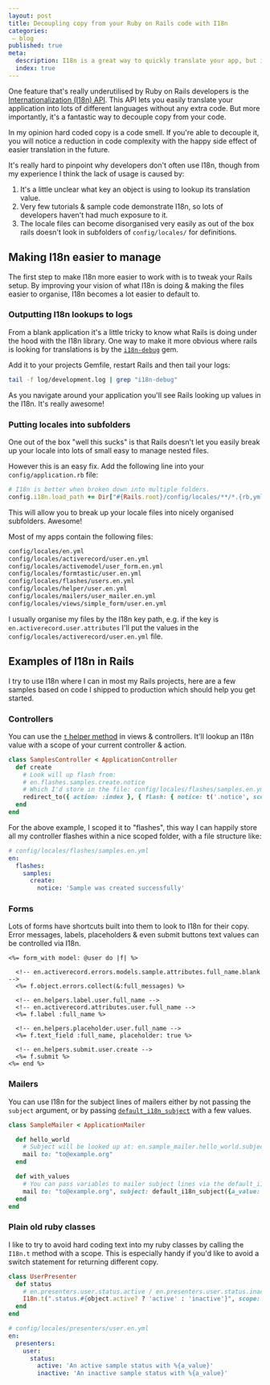 ```yaml
---
layout: post
title: Decoupling copy from your Ruby on Rails code with I18n
categories:
 – blog
published: true
meta:
  description: I18n is a great way to quickly translate your app, but it's also a great way to tidy up your code.
  index: true
---
```


One feature that's really underutilised by Ruby on Rails developers is the [Internationalization (I18n) API](https://guides.rubyonrails.org/i18n.html). This API lets you easily translate your application into lots of different languages without any extra code. But more importantly, it's a fantastic way to decouple copy from your code.

In my opinion hard coded copy is a code smell. If you're able to decouple it, you will notice a reduction in code complexity with the happy side effect of easier translation in the future.

It's really hard to pinpoint why developers don't often use I18n, though from my experience I think the lack of usage is caused by:

  1. It's a little unclear what key an object is using to lookup its translation value.
  2. Very few tutorials & sample code demonstrate I18n, so lots of developers haven't had much exposure to it.
  3. The locale files can become disorganised very easily as out of the box rails doesn't look in subfolders of `config/locales/` for definitions.

## Making I18n easier to manage

The first step to make I18n more easier to work with is to tweak your Rails setup. By improving your vision of what I18n is doing & making the files easier to organise, I18n becomes a lot easier to default to.

### Outputting I18n lookups to logs

From a blank application it's a little tricky to know what Rails is doing under the hood with the I18n library. One way to make it more obvious where rails is looking for translations is by the [`i18n-debug`](https://github.com/fphilipe/i18n-debug) gem.

Add it to your projects Gemfile, restart Rails and then tail your logs:

```bash
tail -f log/development.log | grep "i18n-debug"
```

As you navigate around your application you'll see Rails looking up values in the I18n. It's really awesome!

### Putting locales into subfolders

One out of the box "well this sucks" is that Rails doesn't let you easily break up your locale into lots of small easy to manage nested files.

However this is an easy fix. Add the following line into your `config/application.rb` file:

```ruby
# I18n is better when broken down into multiple folders.
config.i18n.load_path += Dir["#{Rails.root}/config/locales/**/*.{rb,yml}"]
```

This will allow you to break up your locale files into nicely organised subfolders. Awesome!

Most of my apps contain the following files:

```bash
config/locales/en.yml
config/locales/activerecord/user.en.yml
config/locales/activemodel/user_form.en.yml
config/locales/formtastic/user.en.yml
config/locales/flashes/users.en.yml
config/locales/helper/user.en.yml
config/locales/mailers/user_mailer.en.yml
config/locales/views/simple_form/user.en.yml
```

I usually organise my files by the I18n key path, e.g. if the key is `en.activerecord.user.attributes` I'll put the values in the `config/locales/activerecord/user.en.yml` file.

## Examples of I18n in Rails

I try to use I18n where I can in most my Rails projects, here are a few samples based on code I shipped to production which should help you get started.

### Controllers

You can use the [`t` helper method](https://guides.rubyonrails.org/i18n.html#lazy-lookup) in views & controllers. It'll lookup an I18n value with a scope of your current controller & action.

```ruby
class SamplesController < ApplicationController
  def create
    # Look will up flash from:
    # en.flashes.samples.create.notice
    # Which I'd store in the file: config/locales/flashes/samples.en.yml
    redirect_to({ action: :index }, { flash: { notice: t('.notice', scope: :flashes) } })
  end
end
```

For the above example, I scoped it to "flashes", this way I can happily store all my controller flashes within a nice scoped folder, with a file structure like:

```yaml
# config/locales/flashes/samples.en.yml
en:
  flashes:
    samples:
      create:
        notice: 'Sample was created successfully'
```

### Forms

Lots of forms have shortcuts built into them to look to I18n for their copy. Error messages, labels, placeholders & even submit buttons text values can be controlled via I18n.

```erb
<%= form_with model: @user do |f| %>
  
  <!-- en.activerecord.errors.models.sample.attributes.full_name.blank -->
  <%= f.object.errors.collect(&:full_messages) %>

  <!-- en.helpers.label.user.full_name -->
  <!-- en.activerecord.attributes.user.full_name -->
  <%= f.label :full_name %>

  <!-- en.helpers.placeholder.user.full_name -->
  <%= f.text_field :full_name, placeholder: true %>

  <!-- en.helpers.submit.user.create -->
  <%= f.submit %>
<%= end %>
```

### Mailers

You can use I18n for the subject lines of mailers either by not passing the `subject` argument, or by passing [`default_i18n_subject`](https://api.rubyonrails.org/v6.0.1/classes/ActionMailer/Base.html#method-i-default_i18n_subject) with a few values.

```ruby
class SampleMailer < ApplicationMailer

  def hello_world
    # Subject will be looked up at: en.sample_mailer.hello_world.subject
    mail to: "to@example.org"
  end

  def with_values
    # You can pass variables to mailer subject lines via the default_i18n_subject method.
    mail to: "to@example.org", subject: default_i18n_subject({a_value: "a value"})
  end
end

```

### Plain old ruby classes

I like to try to avoid hard coding text into my ruby classes by calling the `I18n.t` method with a scope. This is especially handy if you'd like to avoid a switch statement for returning different copy.

```ruby
class UserPresenter
  def status
    # en.presenters.user.status.active / en.presenters.user.status.inactive
    I18n.t(".status.#{object.active? ? 'active' : 'inactive'}", scope: %w[presenters user], a_value: "a value")
  end
end
```

```yaml
# config/locales/presenters/user.en.yml
en:
  presenters:
    user:
      status:
        active: 'An active sample status with %{a_value}'
        inactive: 'An inactive sample status with %{a_value}'
```
